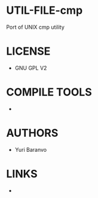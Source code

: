 UTIL-FILE-cmp
=============

Port of UNIX cmp utility

LICENSE
===============
* GNU GPL V2

COMPILE TOOLS
===============
* 

AUTHORS
===============
* Yuri Baranvo

LINKS
===============
* 




